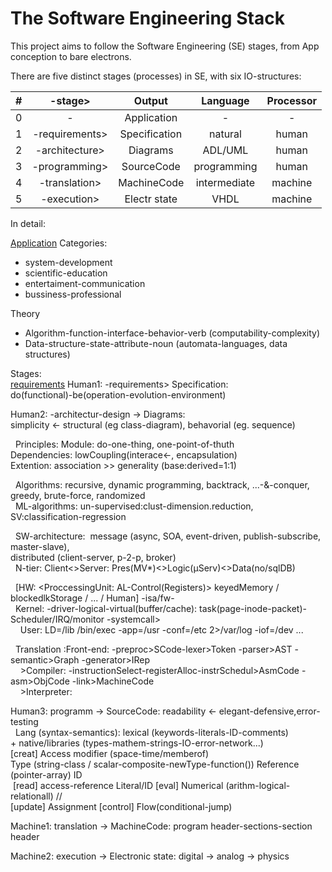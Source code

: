 # The Software Engineering Stack

This project aims to follow the Software Engineering (SE) stages, from App conception to bare electrons.  

There are five distinct stages (processes) in SE, with six IO-structures:  

|#| -stage>        | Output        | Language     | Processor|  
|---|:---:         |:---:          |:---:         |:---:     |
|0| -              | Application   |-             |-         |  
|1| -requirements> | Specification | natural      | human    |  
|2| -architecture> | Diagrams      | ADL/UML      | human    |
|3| -programming>  | SourceCode    | programming  | human    |
|4| -translation>  | MachineCode   | intermediate | machine  |
|5| -execution>    | Electr state  | VHDL         | machine  |

In detail:

[Application](#application)
Categories:
* system-development  
* scientific-education  
* entertaiment-communication  
* bussiness-professional

Theory
* Algorithm-function-interface-behavior-verb (computability-complexity)
* Data-structure-state-attribute-noun (automata-languages, data structures)

Stages:  
[requirements](#req-spec)
Human1: -requirements> Specification:  
            do(functional)-be(operation-evolution-environment)
            
Human2: -architectur-design -> Diagrams:  
            simplicity <- structural (eg class-diagram), behavorial (eg. sequence)      
            
  Principles: Module: do-one-thing, one-point-of-thuth  
              Dependencies: lowCoupling(interace<-, encapsulation)  
              Extention: association >> generality (base:derived=1:1)
            
  Algοrithms: recursive, dynamic programming, backtrack, ...-&-conquer, greedy, brute-force, randomized  
     ML-algorithms: un-supervised:clust-dimension.reduction, SV:classification-regression
     
  SW-architecture:  message (async, SOA, event-driven, publish-subscribe, master-slave),  
          distributed (client-server, p-2-p, broker)  
   N-tier: Client<>Server: Pres(MV*)<>Logic(μServ)<>Data(no/sqlDB)
   
  [HW: <ProccessingUnit: AL-Control(Registers)> keyedMemory / blockedlkStorage
   / <net>... / <graph-io> Human] -isa/fw-  
    Kernel: -driver-logical-virtual(buffer/cache): task(page-inode-packet)- Scheduler/IRQ/monitor -systemcall>  
    User: LD=/lib /bin/exec -app=/usr -conf=/etc 2>/var/log -iof=/dev ...  
  
  Translation :Front-end: -preproc>SCode-lexer>Token -parser>AST -semantic>Graph -generator>IRep  
    >Compiler: -instructionSelect-registerAlloc-instrSchedul>AsmCode -asm>ObjCode -link>MachineCode  
    >Interpreter:

Human3: programm -> SourceCode: readability <- elegant-defensive,error-testing  
  Lang (syntax-semantics): lexical (keywords-literals-ID-comments)  
                          + native/libraries (types-mathem-strings-IO-error-network...)  
  [creat] Access modifier (space-time/memberof)  
            Type (string-class / scalar-composite-newType-function()) Reference (pointer-array) ID  
  [read] access-reference Literal/ΙD [eval] Numerical (arithm-logical-relationall) //  
            [update] Assignment [control] Flow(conditional-jump)

Machine1: translation -> MachineCode: program header-sections-section header

Machine2: execution -> Electronic state: digital -> analog -> physics
